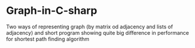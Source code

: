 # Graph-in-C-sharp
Two ways of representing graph (by matrix od adjacency and lists of adjacency) and short program showing quite big difference in performance for shortest path finding algorithm
